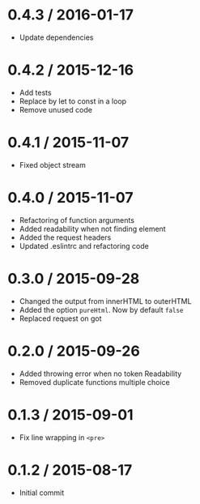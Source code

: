 
0.4.3 / 2016-01-17
==================

 * Update dependencies

0.4.2 / 2015-12-16
==================

 * Add tests
 * Replace by let to const in a loop
 * Remove unused code

0.4.1 / 2015-11-07
==================

 * Fixed object stream

0.4.0 / 2015-11-07
==================

 * Refactoring of function arguments
 * Added readability when not finding element
 * Added the request headers
 * Updated .eslintrc and refactoring code

0.3.0 / 2015-09-28
==================

 * Changed the output from innerHTML to outerHTML
 * Added the option `pureHtml`. Now by default `false`
 * Replaced request on got

0.2.0 / 2015-09-26
==================

 * Added throwing error when no token Readability
 * Removed duplicate functions multiple choice

0.1.3 / 2015-09-01
==================

 * Fix line wrapping in `<pre>`

0.1.2 / 2015-08-17
==================

 * Initial commit
